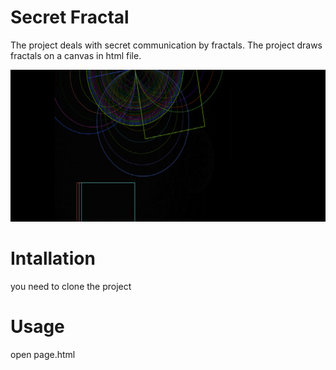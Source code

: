 # Secret Fractal

The project deals with secret communication by fractals. 
The project draws fractals on a canvas in html file.

![Test Image 1](fractal.png)

# Intallation
you need to clone the project

# Usage
open page.html
